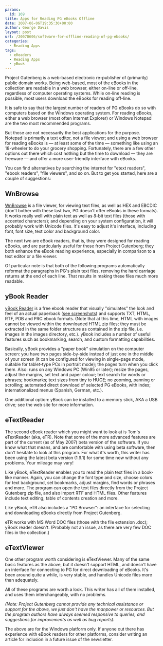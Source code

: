```yaml
---
params:
  id: 169
title: Apps for Reading PG eBooks Offline
date: 2007-06-06T19:35:30+00:00
author: George Davis
layout: post
url: /20070606/software-for-offline-reading-of-pg-ebooks/
categories:
  - Reading Apps
tags:
  - eReaders
  - Reading Apps
  - yBook
---
```

Project Gutenberg is a web-based electronic re-publisher of (primarily) public domain works. Being web-based, most of the eBooks in the collection are readable in a web browser, either on-line or off-line, regardless of computer operating systems. While on-line reading is possible, most users download the eBooks for reading off-line.

It is safe to say that the largest number of readers of PG eBooks do so with computers based on the Windows operating system. For reading eBooks, either a web browser (most often Internet Explorer) or Windows Notepad are the two most recommended programs.

But those are not necessarily the best applications for the purpose. Notepad is primarily a text editor, not a file viewer; and using a web browser for reading eBooks is — at least some of the time — something like using an 18-wheeler to do your grocery shopping. Fortunately, there are a few other options out there which cost nothing but the time to download — they are freeware — and offer a more user-friendly interface with eBooks.

<!--more-->

You can find alternatives by searching the internet for "etext readers", "ebook readers", "file viewers", and so on. But to get you started, here are a couple of suggestions:

## WnBrowse

<a href="http://www.ngthomas.co.uk/wnbrowse.html" target="_blank">WnBrowse</a> is a file viewer, for viewing text files, as well as HEX and EBCDIC (don't bother with these last two, PG doesn't offer eBooks in these formats). It works really well with plain text as well as 8-bit text files (those with accented characters); and depending on your system configuration, it will probably work with Unicode files. It's easy to adjust it's interface, including font, font size, text color and background color.

The next two are eBook readers, that is, they were designed for reading eBooks, and are particularly useful for those from Project Gutenberg; they both enhance the eBook reading experience, especially in comparison to a text editor or a file viewer.

Of particular note is that both of the following programs automatically reformat the paragraphs in PG's plain text files, removing the hard carriage returns at the end of each line. That results in making these files much more readable.

## yBook Reader

<a href="http://www.spacejock.com/yBook.html" target="_blank">yBook Reader</a> is a free ebook reader that visually "simulates" the look and feel of an actual paperback (<a href="http://www.spacejock.com/yBook_Screens.html" target="_blank">see screenshots</a>) and supports TXT, HTML, RTF, PDB and PRC ebook formats. (Note that at this time, HTML with images cannot be viewed within the downloaded HTML zip files; they must be extracted in the same folder structure as contained in the zip file, i.e. images in the images directory, etc.). yBook includes a number of useful features such as bookmarking, search, and custom formatting capabilities.

Basically, yBook provides a "paper book" simulation on the computer screen: you have two pages side-by-side instead of just one in the middle of your screen (it can be configured for viewing in single-page mode, suitable for tablet-type PCs in portrait mode); the pages turn when you click them. Also: runs on any Windows PC (Win95 or later); resize the pages, adjust the margins, set text and paper colour; text search for words or phrases; bookmarks; text sizes from tiny to HUGE; no zooming, panning or scrolling; automated direct download of selected PG eBooks, with index; internationalized menus (Spanish, German, etc.).

One additional option: yBook can be installed to a memory stick, AKA a USB drive; see the web site for more information.

## eTextReader

The second eBook reader which you might want to look at is Tom's eTextReader (aka, eTR). Note that some of the more advanced features are part of the current (as of May 2007) beta version of the software. If you know what that means, and are comfortable with using beta software, then don't hesitate to look at this program. For what it's worth, this writer has been using the latest beta version (1.9.1) for some time now without any problems. Your mileage may vary!

Like yBook, eTextReader enables you to read the plain text files in a book-like manner. Again, you can change the font type and size, choose colors for text background, set bookmarks, adjust margins, find words or phrases and more. The program can open the text files directly from the Project Gutenberg zip file, and also import RTF and HTML files. Other features include text editing, table of contents creation and more.

Like yBook, eTR also includes a "PG Browser": an interface for selecting and downloading eBooks directly from Project Gutenberg.

eTR works with MS Word DOC files (those with the file extension .doc); yBook reader doesn't. (Probably not an issue, as there are very few DOC files in the collection.)

## eTextViewer

One other program worth considering is eTextViewer. Many of the same basic features as the above, but it doesn't support HTML, and doesn't have an interface for connecting to PG for direct downloading of eBooks. It's been around quite a while, is very stable, and handles Unicode files more than adequately.

All of these programs are worth a look. This writer has all of them installed, and uses them interchangeably, with no problems.

<p style="font-style: italic;">
  (Note: Project Gutenberg cannot provide any technical assistance or support for the above, we just don't have the manpower or resources. But the program authors have always seemed responsive to queries, and suggestions for improvements as well as bug reports).
</p>

The above are for the Windows platform only. If anyone out there has experience with eBook readers for other platforms, consider writing an article for inclusion in a future issue of the newsletter.
